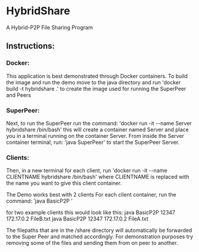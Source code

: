 # HybridShare
A Hybrid-P2P File Sharing Program

## Instructions:

### Docker:

This application is best demonstrated through Docker containers.
To build the image and run the demo move to the java directory and run 
'docker build -t hybridshare .' 
to create the image used for running the SuperPeer and Peers

### SuperPeer:

Next, to run the SuperPeer run the command:
'docker run -it --name Server hybridshare /bin/bash'
this will create a container named Server and place you in a terminal running on the container Server.
From inside the Server container terminal, run:
'java SuperPeer' to start the SuperPeer Server.

### Clients:

Then, in a new terminal for each client, run
'docker run -it --name CLIENTNAME hybridshare /bin/bash' where CLIENTNAME is replaced with the name you want to give this client container. 

The Demo works best with 2 clients
For each client container, run the command:
'java BasicP2P <superPort> <superIP> <File Client Needs>'

for two example clients this would look like this:
java BasicP2P 12347 172.17.0.2 FileB.txt 
java BasicP2P 12347 172.17.0.2 FileA.txt 

The filepaths that are in the /share directory will automatically be forwarded 
to the Super Peer and matched accordingly. For demonstration purposes try 
removing some of the files and sending them from on peer to another.
